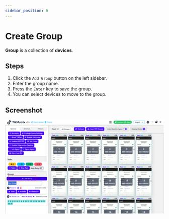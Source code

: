 ```yaml
---
sidebar_position: 6
---
```

# Create Group

**Group** is a collection of **devices**.

## Steps

1. Click the `Add Group` button on the left sidebar.
2. Enter the group name.
3. Press the `Enter` key to save the group.
4. You can select devices to move to the group.

## Screenshot

![Create Group](../img/create-group.png)
